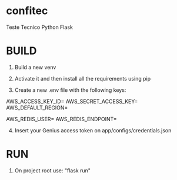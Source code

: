 # confitec
Teste Tecnico Python Flask

# BUILD

1. Build a new venv

2. Activate it and then install all the requirements using pip

3. Create a new .env file with the following keys:

AWS_ACCESS_KEY_ID=
AWS_SECRET_ACCESS_KEY=
AWS_DEFAULT_REGION=

AWS_REDIS_USER=
AWS_REDIS_ENDPOINT=

4. Insert your Genius access token on app/configs/credentials.json

# RUN

1. On project root use: "flask run"
